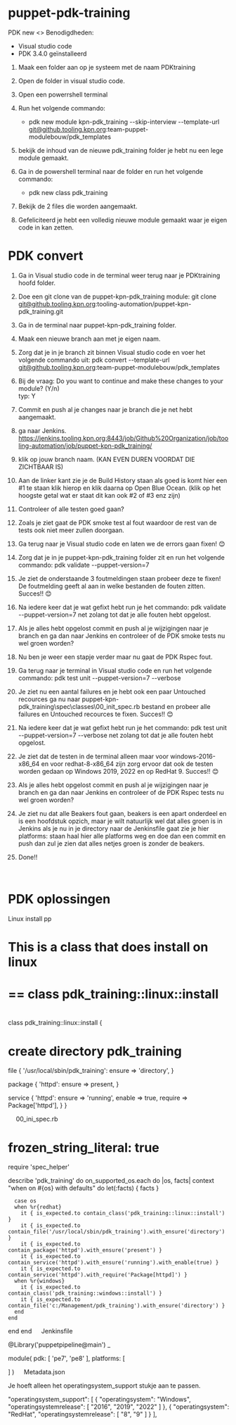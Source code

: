 # puppet-pdk-training

PDK new <>
Benodigdheden:
-	Visual studio code
-	 PDK 3.4.0 geïnstalleerd

1.	Maak een folder aan op je systeem met de naam PDKtraining
2.	Open de folder in  visual studio code.
3.	Open een powerrshell terminal
4.	Run het volgende commando:
    - pdk new module kpn-pdk_training --skip-interview --template-url git@github.tooling.kpn.org:team-puppet-modulebouw/pdk_templates
5.	bekijk de inhoud van de nieuwe pdk_training folder je hebt nu een lege module gemaakt. 
6.	Ga in de powershell terminal naar de folder en run het volgende commando:
    -	pdk new class pdk_training
7.	Bekijk de 2 files die worden aangemaakt.

8.	Gefeliciteerd je hebt een volledig nieuwe module gemaakt waar je eigen code in kan zetten.
 

# PDK convert

1.	Ga in Visual studio code in de terminal weer terug naar je PDKtraining hoofd folder.

2.	Doe een git clone van de  puppet-kpn-pdk_training module:
git clone git@github.tooling.kpn.org:tooling-automation/puppet-kpn-pdk_training.git

3.	Ga in de terminal naar puppet-kpn-pdk_training folder.

4.	Maak een nieuwe branch aan met je eigen naam.

5.	Zorg dat je in je branch zit binnen Visual studio code en voer het volgende commando uit:
pdk convert --template-url git@github.tooling.kpn.org:team-puppet-modulebouw/pdk_templates

6.	Bij de vraag: 
Do you want to continue and make these changes to your module? (Y/n)  
typ:  Y

7.	Commit en push al je changes naar je branch die je net hebt aangemaakt.

8.	ga naar Jenkins.
https://jenkins.tooling.kpn.org:8443/job/Github%20Organization/job/tooling-automation/job/puppet-kpn-pdk_training/ 

9.	klik op jouw branch naam. (KAN EVEN DUREN VOORDAT DIE ZICHTBAAR IS)

10.	Aan de linker kant zie je de Build History staan als goed is komt hier een #1 te staan klik hierop en klik daarna op Open Blue Ocean.
(klik op het hoogste getal wat er staat dit kan ook #2 of #3  enz zijn)

11.	Controleer of alle testen goed gaan?

12.	Zoals je ziet gaat de PDK smoke test al fout waardoor de rest van de tests ook niet meer zullen doorgaan.

13.	Ga terug naar je Visual studio code en laten we de errors gaan fixen! 😊

14.	Zorg dat je in je puppet-kpn-pdk_training folder zit en run het volgende commando:
    pdk validate --puppet-version=7 
15.	Je ziet de onderstaande 3 foutmeldingen staan probeer deze te fixen!
    De foutmelding geeft al aan in welke bestanden de fouten zitten.  Succes!! 😊

16.	Na iedere keer dat je wat gefixt hebt run je het commando: pdk validate --puppet-version=7 net zolang tot dat je alle fouten hebt opgelost.

17.	Als je alles hebt opgelost commit en push al je wijzigingen naar je branch en ga dan naar Jenkins en controleer of de PDK smoke tests nu wel groen worden?

18.	Nu ben je weer een stapje verder maar nu gaat de PDK Rspec fout.

19.	Ga terug naar je terminal in Visual studio code en run het volgende commando:
    pdk test unit --puppet-version=7 --verbose

20.	Je ziet nu een aantal failures en je hebt ook een paar Untouched recources ga nu naar 
    puppet-kpn-pdk_training\spec\classes\00_init_spec.rb bestand en probeer alle failures en Untouched recources te fixen. Succes!! 😊

21.	Na iedere keer dat je wat gefixt hebt run je het commando: 
    pdk test unit --puppet-version=7 --verbose  net zolang tot dat je alle fouten hebt opgelost.

22.	Je ziet dat de testen in de terminal alleen maar voor windows-2016-x86_64 en voor redhat-8-x86_64 zijn zorg ervoor dat ook de testen worden gedaan op Windows 2019, 2022 en op RedHat 9.  Succes!! 😊

23.	Als je alles hebt opgelost commit en push al je wijzigingen naar je branch en ga dan naar Jenkins en controleer of de PDK Rspec tests nu wel groen worden?

24.	Je ziet nu dat alle Beakers fout gaan, beakers is een apart onderdeel en is een hoofdstuk opzich, maar je wilt natuurlijk wel dat alles groen is in Jenkins als je nu in je directory naar de Jenkinsfile gaat zie je hier 
    platforms: staan haal hier alle platforms weg en doe dan een commit en push dan zul je zien dat alles netjes groen is zonder de beakers.

25.	Done!!






 
# PDK oplossingen

Linux install pp


# This is a class that does install on linux
#
# == class pdk_training::linux::install
#
class pdk_training::linux::install {
  # create directory pdk_training
  file { '/usr/local/sbin/pdk_training':
    ensure => 'directory',
  }

  package { 'httpd':
    ensure   => present,
  }

  service { 'httpd':
    ensure  => 'running',
    enable  => true,
    require => Package['httpd'],
  }
}

 
00_ini_spec.rb

# frozen_string_literal: true

require 'spec_helper'

describe 'pdk_training' do
  on_supported_os.each do |os, facts|
    context "when on #{os} with defaults" do
      let(:facts) { facts }

      case os
      when %r{redhat}
        it { is_expected.to contain_class('pdk_training::linux::install') }
        it { is_expected.to contain_file('/usr/local/sbin/pdk_training').with_ensure('directory') }
        it { is_expected.to contain_package('httpd').with_ensure('present') }
        it { is_expected.to contain_service('httpd').with_ensure('running').with_enable(true) }
        it { is_expected.to contain_service('httpd').with_require('Package[httpd]') }
      when %r{windows}
        it { is_expected.to contain_class('pdk_training::windows::install') }
        it { is_expected.to contain_file('c:/Management/pdk_training').with_ensure('directory') }
      end
    end
  end
end
 
Jenkinsfile

@Library('puppetpipeline@main') _

module(
  pdk: [
    'pe7',
    'pe8'
  ], 
  platforms: [

  ]
)
 
Metadata.json

Je hoeft alleen het operatingsystem_support stukje aan te passen.



  "operatingsystem_support": [
    {
      "operatingsystem": "Windows",
      "operatingsystemrelease": [
        "2016",
        "2019",
        "2022"
      ]
    },
    {
      "operatingsystem": "RedHat",
      "operatingsystemrelease": [
        "8",
        "9"
      ]
    }
  ],





